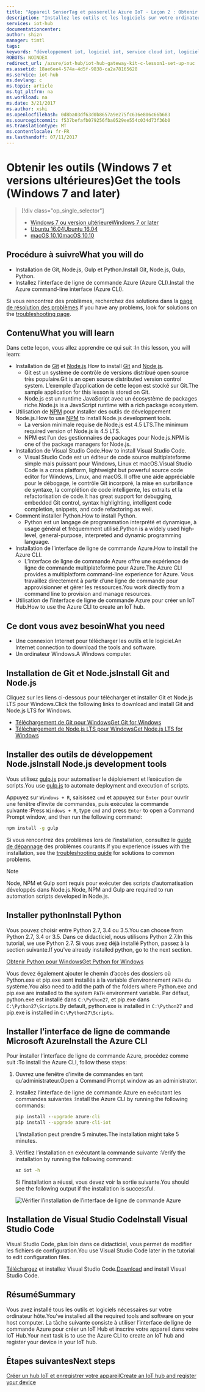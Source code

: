 ```yaml
---
title: "Appareil SensorTag et passerelle Azure IoT - Leçon 2 : Obtenir des outils (Windows) | Microsoft Docs"
description: "Installez les outils et les logiciels sur votre ordinateur hôte exécutant Windows, créez un hub IoT et inscrivez votre appareil dans l’IoT Hub."
services: iot-hub
documentationcenter: 
author: shizn
manager: timtl
tags: 
keywords: "développement iot, logiciel iot, service cloud iot, logiciel internet des objets, azure cli, installer git sur windows, exécuter gulp, installer node js windows, installer npm sur windows, installer python sur windows"
ROBOTS: NOINDEX
redirect_url: /azure/iot-hub/iot-hub-gateway-kit-c-lesson1-set-up-nuc
ms.assetid: 18ae6ee4-574a-4d5f-9838-ca2a78165628
ms.service: iot-hub
ms.devlang: c
ms.topic: article
ms.tgt_pltfrm: na
ms.workload: na
ms.date: 3/21/2017
ms.author: xshi
ms.openlocfilehash: 0d8ba03df63d0b8657a9e275fc636e806c66b683
ms.sourcegitcommit: f537befafb079256fba0529ee554c034d73f36b0
ms.translationtype: MT
ms.contentlocale: fr-FR
ms.lasthandoff: 07/11/2017
---
```

# <a name="get-the-tools-windows-7-and-later"></a><span data-ttu-id="a0ec1-104">Obtenir les outils (Windows 7 et versions ultérieures)</span><span class="sxs-lookup"><span data-stu-id="a0ec1-104">Get the tools (Windows 7 and later)</span></span>
> [!div class="op_single_selector"]
> * [<span data-ttu-id="a0ec1-105">Windows 7 ou version ultérieure</span><span class="sxs-lookup"><span data-stu-id="a0ec1-105">Windows 7 or later</span></span>](iot-hub-gateway-kit-c-lesson2-get-the-tools-win32.md)
> * [<span data-ttu-id="a0ec1-106">Ubuntu 16.04</span><span class="sxs-lookup"><span data-stu-id="a0ec1-106">Ubuntu 16.04</span></span>](iot-hub-gateway-kit-c-lesson2-get-the-tools-ubuntu.md)
> * [<span data-ttu-id="a0ec1-107">macOS 10.10</span><span class="sxs-lookup"><span data-stu-id="a0ec1-107">macOS 10.10</span></span>](iot-hub-gateway-kit-c-lesson2-get-the-tools-mac.md)

## <a name="what-you-will-do"></a><span data-ttu-id="a0ec1-108">Procédure à suivre</span><span class="sxs-lookup"><span data-stu-id="a0ec1-108">What you will do</span></span>

- <span data-ttu-id="a0ec1-109">Installation de Git, Node.js, Gulp et Python.</span><span class="sxs-lookup"><span data-stu-id="a0ec1-109">Install Git, Node.js, Gulp, Python.</span></span>
- <span data-ttu-id="a0ec1-110">Installez l’interface de ligne de commande Azure (Azure CLI).</span><span class="sxs-lookup"><span data-stu-id="a0ec1-110">Install the Azure command-line interface (Azure CLI).</span></span> 

<span data-ttu-id="a0ec1-111">Si vous rencontrez des problèmes, recherchez des solutions dans la [page de résolution des problèmes](iot-hub-gateway-kit-c-troubleshooting.md).</span><span class="sxs-lookup"><span data-stu-id="a0ec1-111">If you have any problems, look for solutions on the [troubleshooting page](iot-hub-gateway-kit-c-troubleshooting.md).</span></span>

## <a name="what-you-will-learn"></a><span data-ttu-id="a0ec1-112">Contenu</span><span class="sxs-lookup"><span data-stu-id="a0ec1-112">What you will learn</span></span>

<span data-ttu-id="a0ec1-113">Dans cette leçon, vous allez apprendre ce qui suit :</span><span class="sxs-lookup"><span data-stu-id="a0ec1-113">In this lesson, you will learn:</span></span>

- <span data-ttu-id="a0ec1-114">Installation de [Git](https://git-scm.com/) et [Node.js](https://nodejs.org/en/).</span><span class="sxs-lookup"><span data-stu-id="a0ec1-114">How to install [Git](https://git-scm.com/) and [Node.js](https://nodejs.org/en/).</span></span>
  - <span data-ttu-id="a0ec1-115">Git est un système de contrôle de versions distribué open source très populaire.</span><span class="sxs-lookup"><span data-stu-id="a0ec1-115">Git is an open source distributed version control system.</span></span> <span data-ttu-id="a0ec1-116">L’exemple d’application de cette leçon est stocké sur Git.</span><span class="sxs-lookup"><span data-stu-id="a0ec1-116">The sample application for this lesson is stored on Git.</span></span>
  - <span data-ttu-id="a0ec1-117">Node.js est un runtime JavaScript avec un écosystème de packages riche.</span><span class="sxs-lookup"><span data-stu-id="a0ec1-117">Node.js is a JavaScript runtime with a rich package ecosystem.</span></span>
- <span data-ttu-id="a0ec1-118">Utilisation de [NPM](https://www.npmjs.com/) pour installer des outils de développement Node.js.</span><span class="sxs-lookup"><span data-stu-id="a0ec1-118">How to use [NPM](https://www.npmjs.com/) to install Node.js development tools.</span></span>
  - <span data-ttu-id="a0ec1-119">La version minimale requise de Node.js est 4.5 LTS.</span><span class="sxs-lookup"><span data-stu-id="a0ec1-119">The minimum required version of Node.js is 4.5 LTS.</span></span>
  - <span data-ttu-id="a0ec1-120">NPM est l’un des gestionnaires de packages pour Node.js.</span><span class="sxs-lookup"><span data-stu-id="a0ec1-120">NPM is one of the package managers for Node.js.</span></span>
- <span data-ttu-id="a0ec1-121">Installation de Visual Studio Code.</span><span class="sxs-lookup"><span data-stu-id="a0ec1-121">How to install Visual Studio Code.</span></span>
  - <span data-ttu-id="a0ec1-122">Visual Studio Code est un éditeur de code source multiplateforme simple mais puissant pour Windows, Linux et macOS.</span><span class="sxs-lookup"><span data-stu-id="a0ec1-122">Visual Studio Code is a cross platform, lightweight but powerful source code editor for Windows, Linux, and macOS.</span></span> <span data-ttu-id="a0ec1-123">Il offre une aide appréciable pour le débogage, le contrôle Git incorporé, la mise en surbrillance de syntaxe, la complétion de code intelligente, les extraits et la refactorisation de code.</span><span class="sxs-lookup"><span data-stu-id="a0ec1-123">It has great support for debugging, embedded Git control, syntax highlighting, intelligent code completion, snippets, and code refactoring as well.</span></span>
- <span data-ttu-id="a0ec1-124">Comment installer Python.</span><span class="sxs-lookup"><span data-stu-id="a0ec1-124">How to install Python.</span></span>
  - <span data-ttu-id="a0ec1-125">Python est un langage de programmation interprété et dynamique, à usage général et fréquemment utilisé.</span><span class="sxs-lookup"><span data-stu-id="a0ec1-125">Python is a widely used high-level, general-purpose, interpreted and dynamic programming language.</span></span>
- <span data-ttu-id="a0ec1-126">Installation de l’interface de ligne de commande Azure.</span><span class="sxs-lookup"><span data-stu-id="a0ec1-126">How to install the Azure CLI.</span></span>
  - <span data-ttu-id="a0ec1-127">L’interface de ligne de commande Azure offre une expérience de ligne de commande multiplateforme pour Azure.</span><span class="sxs-lookup"><span data-stu-id="a0ec1-127">The Azure CLI provides a multiplatform command-line experience for Azure.</span></span> <span data-ttu-id="a0ec1-128">Vous travaillez directement à partir d’une ligne de commande pour approvisionner et gérer les ressources.</span><span class="sxs-lookup"><span data-stu-id="a0ec1-128">You work directly from a command line to provision and manage resources.</span></span>
- <span data-ttu-id="a0ec1-129">Utilisation de l’interface de ligne de commande Azure pour créer un IoT Hub.</span><span class="sxs-lookup"><span data-stu-id="a0ec1-129">How to use the Azure CLI to create an IoT hub.</span></span>

## <a name="what-you-need"></a><span data-ttu-id="a0ec1-130">Ce dont vous avez besoin</span><span class="sxs-lookup"><span data-stu-id="a0ec1-130">What you need</span></span>

- <span data-ttu-id="a0ec1-131">Une connexion Internet pour télécharger les outils et le logiciel.</span><span class="sxs-lookup"><span data-stu-id="a0ec1-131">An Internet connection to download the tools and software.</span></span>
- <span data-ttu-id="a0ec1-132">Un ordinateur Windows.</span><span class="sxs-lookup"><span data-stu-id="a0ec1-132">A Windows computer.</span></span>

## <a name="install-git-and-nodejs"></a><span data-ttu-id="a0ec1-133">Installation de Git et Node.js</span><span class="sxs-lookup"><span data-stu-id="a0ec1-133">Install Git and Node.js</span></span>

<span data-ttu-id="a0ec1-134">Cliquez sur les liens ci-dessous pour télécharger et installer Git et Node.js LTS pour Windows.</span><span class="sxs-lookup"><span data-stu-id="a0ec1-134">Click the following links to download and install Git and Node.js LTS for Windows.</span></span>

- [<span data-ttu-id="a0ec1-135">Téléchargement de Git pour Windows</span><span class="sxs-lookup"><span data-stu-id="a0ec1-135">Get Git for Windows</span></span>](https://git-scm.com/download/win/)
- [<span data-ttu-id="a0ec1-136">Téléchargement de Node.js LTS pour Windows</span><span class="sxs-lookup"><span data-stu-id="a0ec1-136">Get Node.js LTS for Windows</span></span>](https://nodejs.org/en/)

## <a name="install-nodejs-development-tools"></a><span data-ttu-id="a0ec1-137">Installer des outils de développement Node.js</span><span class="sxs-lookup"><span data-stu-id="a0ec1-137">Install Node.js development tools</span></span>

<span data-ttu-id="a0ec1-138">Vous utilisez [gulp.js](http://gulpjs.com/) pour automatiser le déploiement et l’exécution de scripts.</span><span class="sxs-lookup"><span data-stu-id="a0ec1-138">You use [gulp.js](http://gulpjs.com/) to automate deployment and execution of scripts.</span></span>

<span data-ttu-id="a0ec1-139">Appuyez sur `Windows + R`, saisissez `cmd` et appuyez sur `Enter` pour ouvrir une fenêtre d’invite de commandes, puis exécutez la commande suivante :</span><span class="sxs-lookup"><span data-stu-id="a0ec1-139">Press `Windows + R`, type `cmd` and press `Enter` to open a Command Prompt window, and then run the following command:</span></span>

```cmd
npm install -g gulp
```

<span data-ttu-id="a0ec1-140">Si vous rencontrez des problèmes lors de l’installation, consultez le [guide de dépannage](iot-hub-gateway-kit-c-troubleshooting.md) des problèmes courants.</span><span class="sxs-lookup"><span data-stu-id="a0ec1-140">If you experience issues with the installation, see the [troubleshooting guide](iot-hub-gateway-kit-c-troubleshooting.md) for solutions to common problems.</span></span>

> [!Note]
> <span data-ttu-id="a0ec1-141">Node, NPM et Gulp sont requis pour exécuter des scripts d’automatisation développés dans Node.js.</span><span class="sxs-lookup"><span data-stu-id="a0ec1-141">Node, NPM and Gulp are required to run automation scripts developed in Node.js.</span></span>

## <a name="install-python"></a><span data-ttu-id="a0ec1-142">Installer python</span><span class="sxs-lookup"><span data-stu-id="a0ec1-142">Install Python</span></span>

<span data-ttu-id="a0ec1-143">Vous pouvez choisir entre Python 2.7, 3.4 ou 3.5.</span><span class="sxs-lookup"><span data-stu-id="a0ec1-143">You can choose from Python 2.7, 3.4 or 3.5.</span></span> <span data-ttu-id="a0ec1-144">Dans ce didacticiel, nous utilisons Python 2.7.</span><span class="sxs-lookup"><span data-stu-id="a0ec1-144">In this tutorial, we use Python 2.7.</span></span> <span data-ttu-id="a0ec1-145">Si vous avez déjà installé Python, passez à la section suivante.</span><span class="sxs-lookup"><span data-stu-id="a0ec1-145">If you've already installed python, go to the next section.</span></span>

[<span data-ttu-id="a0ec1-146">Obtenir Python pour Windows</span><span class="sxs-lookup"><span data-stu-id="a0ec1-146">Get Python for Windows</span></span>](https://www.python.org/downloads/)

<span data-ttu-id="a0ec1-147">Vous devez également ajouter le chemin d’accès des dossiers où Python.exe et pip.exe sont installés à la variable d’environnement `PATH` du système.</span><span class="sxs-lookup"><span data-stu-id="a0ec1-147">You also need to add the path of the folders where Python.exe and pip.exe are installed to the system `PATH` environment variable.</span></span> <span data-ttu-id="a0ec1-148">Par défaut, python.exe est installé dans `C:\Python27`, et pip.exe dans `C:\Python27\Scripts`.</span><span class="sxs-lookup"><span data-stu-id="a0ec1-148">By default, python.exe is installed in `C:\Python27` and pip.exe is installed in `C:\Python27\Scripts`.</span></span>

## <a name="install-the-azure-cli"></a><span data-ttu-id="a0ec1-149">Installer l’interface de ligne de commande Microsoft Azure</span><span class="sxs-lookup"><span data-stu-id="a0ec1-149">Install the Azure CLI</span></span>

<span data-ttu-id="a0ec1-150">Pour installer l’interface de ligne de commande Azure, procédez comme suit :</span><span class="sxs-lookup"><span data-stu-id="a0ec1-150">To install the Azure CLI, follow these steps:</span></span>

1. <span data-ttu-id="a0ec1-151">Ouvrez une fenêtre d’invite de commandes en tant qu’administrateur.</span><span class="sxs-lookup"><span data-stu-id="a0ec1-151">Open a Command Prompt window as an administrator.</span></span>

2. <span data-ttu-id="a0ec1-152">Installez l’interface de ligne de commande Azure en exécutant les commandes suivantes :</span><span class="sxs-lookup"><span data-stu-id="a0ec1-152">Install the Azure CLI by running the following commands:</span></span>

   ```cmd
   pip install --upgrade azure-cli
   pip install --upgrade azure-cli-iot
   ```

   <span data-ttu-id="a0ec1-153">L’installation peut prendre 5 minutes.</span><span class="sxs-lookup"><span data-stu-id="a0ec1-153">The installation might take 5 minutes.</span></span>

3. <span data-ttu-id="a0ec1-154">Vérifiez l’installation en exécutant la commande suivante :</span><span class="sxs-lookup"><span data-stu-id="a0ec1-154">Verify the installation by running the following command:</span></span>

   ```cmd
   az iot -h
   ```

   <span data-ttu-id="a0ec1-155">Si l’installation a réussi, vous devez voir la sortie suivante.</span><span class="sxs-lookup"><span data-stu-id="a0ec1-155">You should see the following output if the installation is successful.</span></span>

   ![Vérifier l’installation de l’interface de ligne de commande Azure](media/iot-hub-gateway-kit-lessons/lesson2/az_iot_help_win.png)

## <a name="install-visual-studio-code"></a><span data-ttu-id="a0ec1-157">Installation de Visual Studio Code</span><span class="sxs-lookup"><span data-stu-id="a0ec1-157">Install Visual Studio Code</span></span>

<span data-ttu-id="a0ec1-158">Visual Studio Code, plus loin dans ce didacticiel, vous permet de modifier les fichiers de configuration.</span><span class="sxs-lookup"><span data-stu-id="a0ec1-158">You use Visual Studio Code later in the tutorial to edit configuration files.</span></span>

<span data-ttu-id="a0ec1-159">[Téléchargez](https://code.visualstudio.com/docs/setup/windows) et installez Visual Studio Code.</span><span class="sxs-lookup"><span data-stu-id="a0ec1-159">[Download](https://code.visualstudio.com/docs/setup/windows) and install Visual Studio Code.</span></span>

## <a name="summary"></a><span data-ttu-id="a0ec1-160">Résumé</span><span class="sxs-lookup"><span data-stu-id="a0ec1-160">Summary</span></span>

<span data-ttu-id="a0ec1-161">Vous avez installé tous les outils et logiciels nécessaires sur votre ordinateur hôte.</span><span class="sxs-lookup"><span data-stu-id="a0ec1-161">You've installed all the required tools and software on your host computer.</span></span> <span data-ttu-id="a0ec1-162">La tâche suivante consiste à utiliser l’interface de ligne de commande Azure pour créer un IoT Hub et inscrire votre appareil dans votre IoT Hub.</span><span class="sxs-lookup"><span data-stu-id="a0ec1-162">Your next task is to use the Azure CLI to create an IoT hub and register your device in your IoT hub.</span></span>

## <a name="next-steps"></a><span data-ttu-id="a0ec1-163">Étapes suivantes</span><span class="sxs-lookup"><span data-stu-id="a0ec1-163">Next steps</span></span>
[<span data-ttu-id="a0ec1-164">Créer un hub IoT et enregistrer votre appareil</span><span class="sxs-lookup"><span data-stu-id="a0ec1-164">Create an IoT hub and register your device</span></span>](iot-hub-gateway-kit-c-lesson2-register-device.md)
